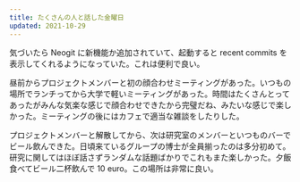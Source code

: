 ```yaml
---
title: たくさんの人と話した金曜日
updated: 2021-10-29
---
```


気づいたら Neogit に新機能か追加されていて、起動すると recent commits を表示してくれるようになっていた。これは便利で良い。

昼前からプロジェクトメンバーと初の顔合わせミーティングがあった。いつもの場所でランチってから大学で軽いミーティングがあった。時間はたくさんとってあったがみんな気楽な感じで顔合わせできたから完璧だね、みたいな感じで楽しかった。ミーティングの後にはカフェで適当な雑談をしたりした。

プロジェクトメンバーと解散してから、次は研究室のメンバーといつものバーでビール飲んできた。日頃来ているグループの博士が全員揃ったのは多分初めて。研究に関してはほぼ話さずランダムな話題ばかりでこれもまた楽しかった。夕飯食べてビール二杯飲んで 10 euro。この場所は非常に良い。
